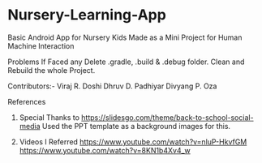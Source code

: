 # Nursery-Learning-App
Basic Android App for Nursery Kids 
Made as a Mini Project for Human Machine Interaction

Problems If Faced any
  Delete .gradle, .build & .debug folder.
  Clean and Rebuild the whole Project.

Contributors:-
              Viraj R. Doshi
              Dhruv D. Padhiyar
              Divyang P. Oza


References 
1.  Special Thanks to https://slidesgo.com/theme/back-to-school-social-media 
    Used the PPT template as a background images for this.

2.  Videos I Referred 
    https://www.youtube.com/watch?v=nluP-HkvfGM
    https://www.youtube.com/watch?v=8KN1b4Xv4_w
